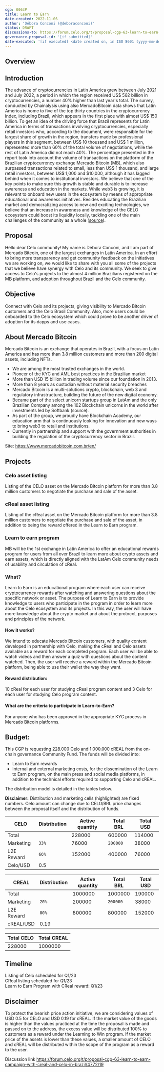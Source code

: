```yaml
---
cgp: 0063P
title: Learn to Earn 
date-created: 2022-11-06
author: 'Débora Conconi (@deboraconconi)' 
status: DRAFT 
discussions-to: https://forum.celo.org/t/proposal-cgp-63-learn-to-earn-campaign-with-creal-and-celo-in-brazil/4772
governance-proposal-id: '[if submitted]'
date-executed: '[if executed] <date created on, in ISO 8601 (yyyy-mm-dd) format>'
---
```

## Overview


## Introduction
The advance of cryptocurrencies in Latin America grew between July 2021 and July 2022, a period in which the region received US$ 562 billion in cryptocurrencies, a number 40% higher than last year's total. The survey, conducted by Chainalysis using also MercadoBitcoin data shows that Latin America is home to five of the top thirty countries in the cryptocurrency index, including Brazil, which appears in the first place with almost US$ 150 billion.
To get an idea of ​​the driving force that Brazil represents for Latin America in terms of transactions involving cryptocurrencies, especially retail investors who, according to the document, were responsible for the largest share of growth in the region, transfers made by professional players in this segment, between US$ 10 thousand and US$ 1 million, represented more than 60% of the total volume of negotiations, while the rest of Latin America did not reach 40%.
The percentage presented in the report took into account the volume of transactions on the platform of the Brazilian cryptocurrency exchange Mercado Bitcoin (MB), which also surpassed transactions related to small, less than US$ 1 thousand, and large retail investors, between US$ 1,000 and $10,000, although it has lagged behind when it comes to institutional investors.
We believe that one of the key points to make sure this growth is stable and durable is to increase awareness and education in the markets. While web3 is growing, it is relevant to onboard new users in the ecosystem by means of appropriate educational and awareness initiatives. 
Besides educating the Brazilian market and democratizing access to new and exciting technologies, we believe that an increase in awareness and knowledge of the CELO ecosystem could boost its liquidity locally, tackling one of the main challenges of the community as a whole ([source](https://github.com/celo-org/governance/blob/main/CGPs/cgp-0049.md)).


## Proposal
Hello dear Celo community! My name is Débora Conconi, and I am part of Mercado Bitcoin, one of the  largest exchanges in Latin America.
In an effort to bring more transparency and get community feedback on the initiatives we are working on, we would like to share with you all some of the projects that we believe have synergy with Celo and its community.
We seek to give access to Celo's projects to the almost 4 million Brazilians registered on the MB platform, and adoption throughout Brazil and the Celo community.


## Objective
Connect with Celo and its projects, giving visibility to Mercado Bitcoin customers and the Celo Brasil Community.
Also, more users could be onboarded to the Celo ecosystem which could prove to be another driver of adoption for its dapps and use cases.


## About Mercado Bitcoin 
Mercado Bitcoin is an exchange that operates in Brazil, with a focus on Latin America and has more than 3.8 million customers and more than 200 digital assets, including NFTs.
 - We are among the most trusted exchanges in the world. 
 - Pioneer of the KYC and AML best practices in the Brazilian market
 - More than  USD 15 billion in trading volume since our foundation in 2013.
 - More than 8 years as custodian without material security breaches
 - Mercado Bitcoin is a multi-solutions crypto, blockchain, web 3 and regulatory infrastructure, building the future of the new digital economy.
 - Became part of the select unicorn startups group in LatAm and the only Brazilian Company among the 102  Blockchain unicorns in the world after investments led by  Softbank (source).
 - As part of the group, we proudly have Blockchain Academy, our education arm that is continuously looking for innovation and new ways to bring web3 to retail and institutions.
 - Currently in partnership and support with the government authorities  in building the regulation of the cryptocurrency sector in Brazil.


Site: https://www.mercadobitcoin.com.br/en/

## Projects
### Celo asset listing
Listing of the CELO asset on the Mercado Bitcoin platform for more than 3.8 million customers to negotiate the purchase and sale of the asset.

### cReal asset listing
Listing of the cReal asset on the Mercado Bitcoin platform for more than 3.8 million customers to negotiate the purchase and sale of the asset, in addition to being the reward offered in the Learn to Earn program.

### Learn to earn program
MB will be the 1st exchange in Latin America to offer an educational rewards program for users from all over Brazil to learn more about crypto assets and earn assets, which is directly aligned with the LatAm Celo community needs of usability and circulation of cReal.

### What?
Learn to Earn is an educational program where each user can receive cryptocurrency rewards after watching and answering questions about the specific network or asset. The purpose of Learn to Earn is to provide knowledge to users who participate in the program in order to learn more about the Celo ecosystem and its projects. In this way, the user will have more knowledge about the crypto market and about the protocol, purposes and principles of the network.

#### How it works?
We intend to educate Mercado Bitcoin customers, with quality content developed in partnership with Celo, making the cReal and Celo assets available as a reward for each completed program.
Each user will be able to watch videos and then answer a quiz with questions about the content watched.
Then, the user will receive a reward within the Mercado Bitcoin platform, being able to use their wallet the way they want.


#### Reward distribution:
10 cReal for each user for studying cReal program content and 3 Celo for each user for studying  Celo program content.



#### What are the criteria to participate in Learn-to-Earn?
For anyone who has been approved in the appropriate KYC process in Mercado Bitcoin platforms. 


## Budget:
This CGP is requesting 228.000 Celo and 1.000.000 cREAL  from the on-chain governance Community Fund.
The funds will be divided into: 
 - Learn to Earn rewards
 - Internal and external marketing costs, for the dissemination of the Learn to Earn program, on the main press and social media platforms, in addition to the technical efforts required to supporting  Celo and cREAL.

The distribution model is detailed in the tables below.

**Disclaimer:** Distribution and marketing cells (highlighted) are fixed numbers. Celo amount can change due to CELO/BRL price changes between the proposal itself and the distribution of funds.


| CELO         | Distribution | Active quantity | Total BRL| Total USD |
|--------------|--------------|-----------------|-----------|------------|
| Total        |              | 228000          | 600000 |          114000  |
| Marketing  | `33%`       | 76000     | `200000`  |     38000       |
| L2E Reward   | `66%`       | 152000     | 400000  |    76000        |
| Celo/USD     | 0.5         |                 |           |            |

| CREAL        | Distribution | Active quantity | Total BRL | Total USD |
|--------------|--------------|-----------------|-----------|------------|
| Total        |              | 1000000         | 1000000 |      190000      |
| Marketing  | `20%`       | 200000     | `200000`  |      38000      |
| L2E Reward   | `80%`       | 800000     | 800000 |     152000       |
| cREAL/USD    | 0.19       |                 |           |            |


| Total CELO | Total CREAL | 
|-----------|------------|
| 228000 | 1000000 |


## Timeline
Listing of Celo scheduled for Q1/23<br />
CReal listing scheduled for Q1/23<br />
Learn to Earn Program with CReal reward: Q1/23<br />

## Disclaimer
To protect the bearish price action initiative, we are considering values of USD 0.5 for CELO and USD 0.19 for cREAL. If the market value of the goods is higher than the values practiced at the time the proposal is made and passed on to the address, the excess value will be distributed 100% to customers as a reward under the Learning to Win program. If the market price of the assets is lower than these values, a smaller amount of CELO and cREAL will be distributed within the scope of the program as a reward to the user.

Discussion link https://forum.celo.org/t/proposal-cgp-63-learn-to-earn-campaign-with-creal-and-celo-in-brazil/4772/19
